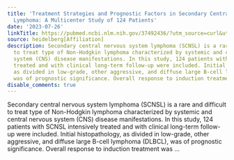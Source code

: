 ```yaml
---
title: 'Treatment Strategies and Prognostic Factors in Secondary Central Nervous System
  Lymphoma: A Multicenter Study of 124 Patients'
date: '2023-07-26'
linkTitle: https://pubmed.ncbi.nlm.nih.gov/37492436/?utm_source=curl&utm_medium=rss&utm_campaign=pubmed-2&utm_content=1FakS-2QOkCT8HsMOQP1bCRQ4YzyumYOmxmF0moLsQ3dFB1E9V&fc=20220326224207&ff=20230726180750&v=2.17.9.post6+86293ac
source: heidelberg[Affiliation]
description: Secondary central nervous system lymphoma (SCNSL) is a rare and difficult
  to treat type of Non-Hodgkin lymphoma characterized by systemic and central nervous
  system (CNS) disease manifestations. In this study, 124 patients with SCNSL intensively
  treated and with clinical long-term follow-up were included. Initial histopathology,
  as divided in low-grade, other aggressive, and diffuse large B-cell lymphoma (DLBCL),
  was of prognostic significance. Overall response to induction treatment was ...
disable_comments: true
---
```

Secondary central nervous system lymphoma (SCNSL) is a rare and difficult to treat type of Non-Hodgkin lymphoma characterized by systemic and central nervous system (CNS) disease manifestations. In this study, 124 patients with SCNSL intensively treated and with clinical long-term follow-up were included. Initial histopathology, as divided in low-grade, other aggressive, and diffuse large B-cell lymphoma (DLBCL), was of prognostic significance. Overall response to induction treatment was ...